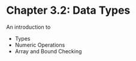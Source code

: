 # Chapter 3.2: Data Types

An introduction to
- Types
- Numeric Operations
- Array and Bound Checking